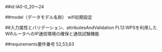 ##id
IA0-0_20～24

##model（データモデル名称）
wifi初期設定

##入力属性とバリデーション、attributesAndValidation
Ft.12:WPSを利用したWifiルータへのIP通信環境の確保と通信試験機能

##requirements要件番号
52,53,63

